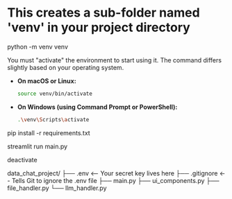 
# This creates a sub-folder named 'venv' in your project directory
python -m venv venv


You must "activate" the environment to start using it. The command differs slightly based on your operating system.

  * **On macOS or Linux:**

    ```bash
    source venv/bin/activate
    ```

  * **On Windows (using Command Prompt or PowerShell):**

    ```bash
    .\venv\Scripts\activate
    ```

pip install -r requirements.txt


streamlit run main.py


deactivate



data_chat_project/
├── .env              <-- Your secret key lives here
├── .gitignore        <-- Tells Git to ignore the .env file
├── main.py
├── ui_components.py
├── file_handler.py
└── llm_handler.py